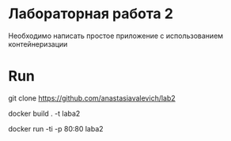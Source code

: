 # Лабораторная работа 2
Необходимо написать простое приложение с использованием контейнеризации
# Run

git clone https://github.com/anastasiavalevich/lab2

docker build . -t laba2

docker run -ti -p 80:80 laba2
